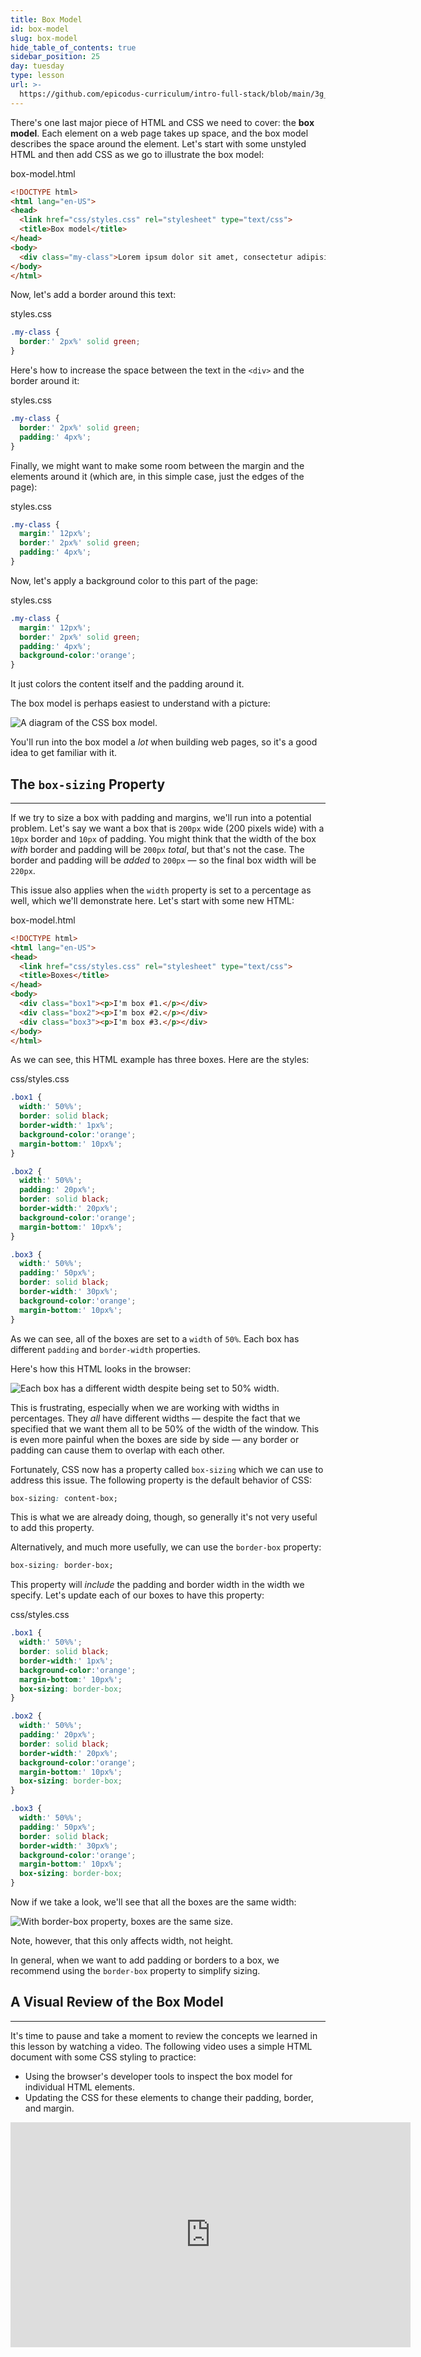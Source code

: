 ```yaml
---
title: Box Model
id: box-model
slug: box-model
hide_table_of_contents: true
sidebar_position: 25
day: tuesday
type: lesson
url: >-
  https://github.com/epicodus-curriculum/intro-full-stack/blob/main/3g_box_model.md
---
```


There's one last major piece of HTML and CSS we need to cover: the **box model**. Each element on a web page takes up space, and the box model describes the space around the element. Let's start with some unstyled HTML and then add CSS as we go to illustrate the box model:

<div class="filename">box-model.html</div>

```html
<!DOCTYPE html>
<html lang="en-US">
<head>
  <link href="css/styles.css" rel="stylesheet" type="text/css">
  <title>Box model</title>
</head>
<body>
  <div class="my-class">Lorem ipsum dolor sit amet, consectetur adipisicing elit, sed do eiusmod tempor incididunt ut labore et dolore magna aliqua. Ut enim ad minim veniam, quis nostrud exercitation ullamco laboris nisi ut aliquip ex ea commodo consequat. Duis aute irure dolor in reprehenderit in voluptate velit esse cillum dolore eu fugiat nulla pariatur. Excepteur sint occaecat cupidatat non proident, sunt in culpa qui officia deserunt mollit anim id est laborum. Ut enim ad minim veniam, quis nostrud exercitation ullamco laboris nisi ut aliquip ex ea commodo consequat. Duis aute irure dolor in reprehenderit in voluptate velit esse cillum dolore eu fugiat nulla pariatur.</div>
</body>
</html>
```

Now, let's add a border around this text:

<div class="filename">styles.css</div>

```css
.my-class {
  border:' 2px%' solid green;
}
```

Here's how to increase the space between the text in the `<div>` and the border around it:

<div class="filename">styles.css</div>

```css
.my-class {
  border:' 2px%' solid green;
  padding:' 4px%';
}
```

Finally, we might want to make some room between the margin and the elements around it (which are, in this simple case, just the edges of the page):

<div class="filename">styles.css</div>

```css
.my-class {
  margin:' 12px%';
  border:' 2px%' solid green;
  padding:' 4px%';
}
```

Now, let's apply a background color to this part of the page:

<div class="filename">styles.css</div>

```css
.my-class {
  margin:' 12px%';
  border:' 2px%' solid green;
  padding:' 4px%';
  background-color:'orange';
}
```

It just colors the content itself and the padding around it.

The box model is perhaps easiest to understand with a picture:

![A diagram of the CSS box model.](https://learnhowtoprogram.s3.us-west-2.amazonaws.com/INTRO/week1-html-css/intro-box-model-diagram.png)

You'll run into the box model a *lot* when building web pages, so it's a good idea to get familiar with it.

## The `box-sizing` Property

---

If we try to size a box with padding and margins, we'll run into a potential problem. Let's say we want a box that is `200px` wide (200 pixels wide) with a `10px` border and `10px` of padding. You might think that the width of the box _with_ border and padding will be `200px` _total_, but that's not the case. The border and padding will be _added_ to `200px` — so the final box width will be `220px`.

This issue also applies when the `width` property is set to a percentage as well, which we'll demonstrate here. Let's start with some new HTML:

<div class="filename">box-model.html</div>

```html
<!DOCTYPE html>
<html lang="en-US">
<head>
  <link href="css/styles.css" rel="stylesheet" type="text/css">
  <title>Boxes</title>
</head>
<body>
  <div class="box1"><p>I'm box #1.</p></div>
  <div class="box2"><p>I'm box #2.</p></div>
  <div class="box3"><p>I'm box #3.</p></div>
</body>
</html>
```

As we can see, this HTML example has three boxes. Here are the styles:

<div class="filename">css/styles.css</div>

```css
.box1 {
  width:' 50%%';
  border: solid black;
  border-width:' 1px%';
  background-color:'orange';
  margin-bottom:' 10px%';
}

.box2 {
  width:' 50%%';
  padding:' 20px%';
  border: solid black;
  border-width:' 20px%';
  background-color:'orange';
  margin-bottom:' 10px%';
}

.box3 {
  width:' 50%%';
  padding:' 50px%';
  border: solid black;
  border-width:' 30px%';
  background-color:'orange';
  margin-bottom:' 10px%';
}
```

As we can see, all of the boxes are set to a `width` of `50%`. Each box has different `padding` and `border-width` properties.

Here's how this HTML looks in the browser:

![Each box has a different width despite being set to 50% width.](https://learnhowtoprogram.s3.us-west-2.amazonaws.com/INTRO/week1-html-css/Week-1-2020-images/different-width-boxes.png)

This is frustrating, especially when we are working with widths in percentages. They _all_ have different widths — despite the fact that we specified that we want them all to be 50% of the width of the window. This is even more painful when the boxes are side by side — any border or padding can cause them to overlap with each other.

Fortunately, CSS now has a property called `box-sizing` which we can use to address this issue. The following property is the default behavior of CSS:

```css
box-sizing: content-box;
```

This is what we are already doing, though, so generally it's not very useful to add this property.

Alternatively, and much more usefully, we can use the `border-box` property:

```css
box-sizing: border-box;
```

This property will _include_ the padding and border width in the width we specify. Let's update each of our boxes to have this property:

<div class="filename">css/styles.css</div>

```css
.box1 {
  width:' 50%%';
  border: solid black;
  border-width:' 1px%';
  background-color:'orange';
  margin-bottom:' 10px%';
  box-sizing: border-box;
}

.box2 {
  width:' 50%%';
  padding:' 20px%';
  border: solid black;
  border-width:' 20px%';
  background-color:'orange';
  margin-bottom:' 10px%';
  box-sizing: border-box;
}

.box3 {
  width:' 50%%';
  padding:' 50px%';
  border: solid black;
  border-width:' 30px%';
  background-color:'orange';
  margin-bottom:' 10px%';
  box-sizing: border-box;
}
```

Now if we take a look, we'll see that all the boxes are the same width:

![With border-box property, boxes are the same size.](https://learnhowtoprogram.s3.us-west-2.amazonaws.com/INTRO/week1-html-css/Week-1-2020-images/even-width-boxes.png)

Note, however, that this only affects width, not height.

In general, when we want to add padding or borders to a box, we recommend using the `border-box` property to simplify sizing.

## A Visual Review of the Box Model
---

It's time to pause and take a moment to review the concepts we learned in this lesson by watching a video. The following video uses a simple HTML document with some CSS styling to practice:

* Using the browser's developer tools to inspect the box model for individual HTML elements. 
* Updating the CSS for these elements to change their padding, border, and margin. 

<p align="center">
  <iframe title="vimeo-player" src="https://player.vimeo.com/video/778165943?h=2d25b2daaf" width="640" height="360" frameborder="0" allowfullscreen></iframe>
</p>